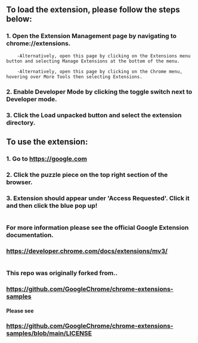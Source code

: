 ## To load the extension, please follow the steps below:
### 1. Open the Extension Management page by navigating to chrome://extensions.
        -Alternatively, open this page by clicking on the Extensions menu button and selecting Manage Extensions at the bottom of the menu.

        -Alternatively, open this page by clicking on the Chrome menu, hovering over More Tools then selecting Extensions.

### 2. Enable Developer Mode by clicking the toggle switch next to Developer mode.

### 3. Click the Load unpacked button and select the extension directory.




## To use the extension:
### 1. Go to https://google.com

### 2. Click the puzzle piece on the top right section of the browser.

### 3. Extension should appear under 'Access Requested'. Click it and then click the blue pop up!



#
### For more information please see the official Google Extension documentation.
### https://developer.chrome.com/docs/extensions/mv3/



#
### This repo was originally forked from..
### https://github.com/GoogleChrome/chrome-extensions-samples

#### Please see
### https://github.com/GoogleChrome/chrome-extensions-samples/blob/main/LICENSE
